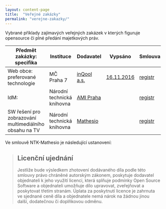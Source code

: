 ```yaml
---
layout: content-page
title:  "Veřejné zakázky"
permalink: "verejne-zakazky/"
---
```


Vybrané příklady zajímavých veřejných zakázek v kterých figuruje opensource či plné předání majetkových práv.

<table>
  <thead>
    <tr>
      <th>Předmět zakázky: specifika</th>
      <th>Instituce</th>
      <th>Dodavatel</th>
      <th>Vypsáno</th>
      <th>Smlouva</th>
      <th>Cena vč DPH</th>
    </tr>
  </thead>
  <tbody>
    <tr>
      <td>Web obce: preferované technologie</td>
      <td>MČ Praha 7</td>
      <td><a href="https://inqool.cz/">inQool a.s.</a></td>
      <td><a href="http://praha7.cz/21123_Vyzva-Web-MC-Praha-7">16.11.2016 </a></td>
      <td><a href="https://smlouvy.gov.cz/smlouva/1269725">registr</a></td>
      <td>470 690,00</td>
    </tr>
    <tr>
      <td>IdM: </td>
      <td>Národní technická knihovna</td>
      <td><a href="https://www.ami.cz/">AMI Praha</a></td>
      <td></td>
      <td><a href="https://smlouvy.gov.cz/smlouva/2556826">registr</a></td>
      <td>3 980 900,00</td>
    </tr>
    <tr>
      <td>SW řešení pro zobrazování multimediálního obsahu na TV</td>
      <td>Národní technická knihovna</td>
      <td><a href="https://mathesio.com/">Mathesio </a></td>
      <td></td>
      <td><a href="https://smlouvy.gov.cz/smlouva/367425">registr</a></td>
      <td>145 321,00</td>
    </tr>
  </tbody>
</table>

Ve smlouvě NTK-Mathesio je následující ustanovení:

> ## Licenční ujednání
> Jestliže bude výsledkem zhotovení dodávaného díla podle této smlouvy právo
chráněné autorským zákonem, poskytuje dodavatel objednateli k jeho využití licenci,
která splňuje podmínky Open Source Software a objednateli umožňuje dílo
upravovat, zveřejňovat a poskytovat třetím stranám. Úplata za poskytnutí licence je
zahrnuta ve sjednané ceně díla a objednatele nemá nárok na žádnou jinou další,
dodatečnou či doplňkovou odměnu.
